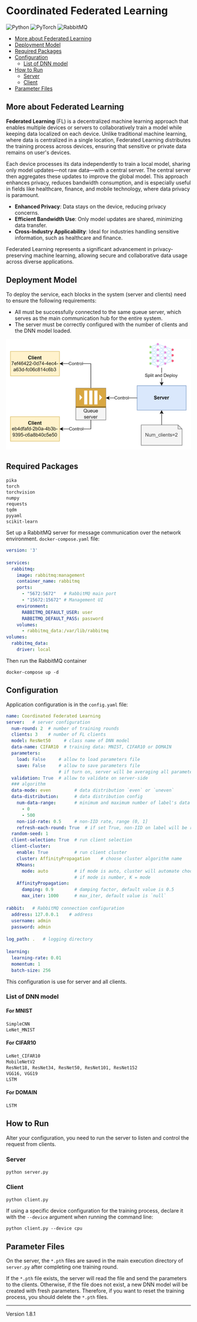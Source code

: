 # Coordinated Federated Learning

![Python](https://img.shields.io/badge/Python-3670A0?style=for-the-badge&logo=python&logoColor=ffdd54)
![PyTorch](https://img.shields.io/badge/PyTorch-EE4C2C?style=for-the-badge&logo=pytorch&logoColor=white)
![RabbitMQ](https://img.shields.io/badge/RabbitMQ-FF6600?style=for-the-badge&logo=rabbitmq&logoColor=white)

- [More about Federated Learning](#more-about-federated-learning)
- [Deployment Model](#deployment-model)
- [Required Packages](#required-packages)
- [Configuration](#configuration)
  - [List of DNN model](#list-of-dnn-model)
- [How to Run](#how-to-run)
  - [Server](#server)
  - [Client](#client)
- [Parameter Files](#parameter-files)

## More about Federated Learning

**Federated Learning** (FL) is a decentralized machine learning approach that enables multiple devices or servers to collaboratively train a model while keeping data localized on each device. Unlike traditional machine learning, where data is centralized in a single location, Federated Learning distributes the training process across devices, ensuring that sensitive or private data remains on user's devices.

Each device processes its data independently to train a local model, sharing only model updates—not raw data—with a central server. The central server then aggregates these updates to improve the global model. This approach enhances privacy, reduces bandwidth consumption, and is especially useful in fields like healthcare, finance, and mobile technology, where data privacy is paramount.

- **Enhanced Privacy**: Data stays on the device, reducing privacy concerns.
- **Efficient Bandwidth Use**: Only model updates are shared, minimizing data transfer.
- **Cross-Industry Applicability**: Ideal for industries handling sensitive information, such as healthcare and finance.

Federated Learning represents a significant advancement in privacy-preserving machine learning, allowing secure and collaborative data usage across diverse applications.

## Deployment Model

To deploy the service, each blocks in the system (server and clients) need to ensure the following requirements:
- All must be successfully connected to the same queue server, which serves as the main communication hub for the entire system.
- The server must be correctly configured with the number of clients and the DNN model loaded.

![img.png](pics/deploy_model.png)

## Required Packages
```
pika
torch
torchvision
numpy
requests
tqdm
pyyaml
scikit-learn
```

Set up a RabbitMQ server for message communication over the network environment. `docker-compose.yaml` file:

```yaml
version: '3'

services:
  rabbitmq:
    image: rabbitmq:management
    container_name: rabbitmq
    ports:
      - "5672:5672"   # RabbitMQ main port
      - "15672:15672" # Management UI
    environment:
      RABBITMQ_DEFAULT_USER: user
      RABBITMQ_DEFAULT_PASS: password
    volumes:
      - rabbitmq_data:/var/lib/rabbitmq
volumes:
  rabbitmq_data:
    driver: local
```

Then run the RabbitMQ container

```commandline
docker-compose up -d
```

## Configuration

Application configuration is in the `config.yaml` file:

```yaml
name: Coordinated Federated Learning
server:   # server configuration
  num-round: 2  # number of training rounds
  clients: 3    # number of FL clients
  model: ResNet50     # class name of DNN model
  data-name: CIFAR10  # training data: MNIST, CIFAR10 or DOMAIN
  parameters:
    load: False     # allow to load parameters file
    save: False     # allow to save parameters file
                    # if turn on, server will be averaging all parameters
  validation: True  # allow to validate on server-side
  ### algorithm
  data-mode: even         # data distribution `even` or `uneven`
  data-distribution:      # data distribution config
    num-data-range:       # minimum and maximum number of label's data
      - 0
      - 500
    non-iid-rate: 0.5     # non-IID rate, range (0, 1]
    refresh-each-round: True  # if set True, non-IID on label will be reset on each round
  random-seed: 1
  client-selection: True  # run client selection
  client-cluster:
    enable: True          # run client cluster
    cluster: AffinityPropagation    # choose cluster algorithm name
    KMeans:
      mode: auto          # if mode is auto, cluster will automate choose the best silhouette score for K value
                          # if mode is number, K = mode
    AffinityPropagation:
      damping: 0.9        # damping factor, default value is 0.5
      max_iter: 1000      # max_iter, default value is `null`

rabbit:   # RabbitMQ connection configuration
  address: 127.0.0.1    # address
  username: admin
  password: admin

log_path: .   # logging directory

learning:
  learning-rate: 0.01
  momentum: 1
  batch-size: 256
```

This configuration is use for server and all clients.

### List of DNN model

#### For MNIST
```
SimpleCNN
LeNet_MNIST
```

#### For CIFAR10
```
LeNet_CIFAR10
MobileNetV2
ResNet18, ResNet34, ResNet50, ResNet101, ResNet152
VGG16, VGG19
LSTM
```

#### For DOMAIN
```
LSTM
```

## How to Run

Alter your configuration, you need to run the server to listen and control the request from clients.

### Server

```commandline
python server.py
```

### Client

```commandline
python client.py
```

If using a specific device configuration for the training process, declare it with the `--device` argument when running the command line:

```commandline
python client.py --device cpu
```

## Parameter Files

On the server, the `*.pth` files are saved in the main execution directory of `server.py` after completing one training round.

If the `*.pth` file exists, the server will read the file and send the parameters to the clients. Otherwise, if the file does not exist, a new DNN model will be created with fresh parameters. Therefore, if you want to reset the training process, you should delete the `*.pth` files.

---

Version 1.8.1
